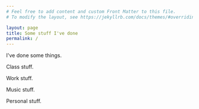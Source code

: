 ```yaml
---
# Feel free to add content and custom Front Matter to this file.
# To modify the layout, see https://jekyllrb.com/docs/themes/#overriding-theme-defaults

layout: page
title: Some stuff I've done
permalink: /
---
```


I've done some things.

Class stuff.

Work stuff.

Music stuff.

Personal stuff.